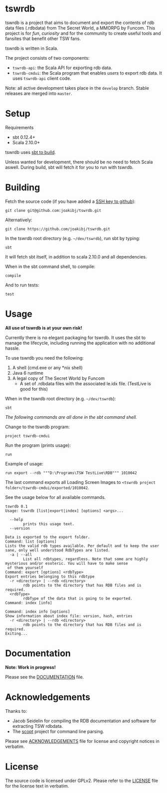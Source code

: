 tswrdb
======

tswrdb is a project that aims to document and export the contents of rdb data files (.rdbdata) from The Secret World, a MMORPG by Funcom. This project is for *fun*, *curiosity* and for the community to create useful tools and fansites that benefit other TSW fans.

tswrdb is written in Scala.

The project consists of two components:

* `tswrdb-api`: the Scala API for exporting rdb data.
* `tswrdb-cmdui`: the Scala program that enables *users* to export rdb data. It uses `tswrdb-api` client code.

Note: all active development takes place in the `develop` branch. Stable releases are merged into `master`.

Setup
==========

Requirements
* sbt 0.12.4+
* Scala 2.10.0+

tswrdb uses [sbt to build](http://www.scala-sbt.org/release/docs/Getting-Started/Setup.html).

Unless wanted for development, there should be no need to fetch Scala aswell. During build, sbt will fetch it for you to run with tswrdb.

Building
========

Fetch the source code (if you have added a [SSH key to github](https://help.github.com/articles/generating-ssh-keys)):

    git clone git@github.com:joakibj/tswrdb.git

Alternatively:

    git clone https://github.com/joakibj/tswrdb.git

In the tswrdb root directory (e.g. ``~/dev/tswrdb``), run sbt by typing:

    sbt

It will fetch sbt itself, in addition to scala 2.10.0 and all dependencies.

When in the sbt command shell, to compile:

    compile

And to run tests:

    test

Usage
=====

**All use of tswrdb is at your own risk!**

Currently there is no elegant packaging for tswrdb. It uses the sbt to manage the lifecycle, including running the application with no additional hassle.

To use tswrdb you need the following:

1. A shell (cmd.exe or any *nix shell)
2. Java 6 runtime
3. A legal copy of The Secret World by Funcom
    * A set of .rdbdata files with the associated le.idx file. (TestLive is good for this)

When in the tswrdb root directory (e.g. ``~/dev/tswrdb``):

    sbt

*The following commands are all done in the sbt command shell.*

Change to the tswrdb program:

    project tswrdb-cmdui

Run the program (prints usage):

    run

Example of usage:

    run export --rdb """D:\Programs\TSW TestLive\RDB""" 1010042

The last command exports all Loading Screen Images to ``<tswrdb project folder>/tswrdb-cmdui/exported/1010042``.

See the usage below for all available commands.

```
tswrdb 0.1
Usage: tswrdb [list|export|index] [options] <args>...

  --help
        prints this usage text.
  --version

Data is exported to the export folder.
Command: list [options]
Lists the valid rdb types available. Per default and to keep the user sane, only well understood RdbTypes are listed.
  -a | --all
        List all rdbtypes, regardless. Note that some are highly mysterious and/or esoteric. You will have to make sense
 of them yourself
Command: export [options] <rdbType>
Export entries belonging to this rdbtype
  -r <directory> | --rdb <directory>
        rdb points to the directory that has RDB files and is required.
  <rdbType>
        rdbType of the data that is going to be exported.
Command: index [info]

Command: index info [options]
Show information about index file: version, hash, entries
  -r <directory> | --rdb <directory>
        rdb points to the directory that has RDB files and is required.
Exiting...
```

Documentation
=============
**Note: Work in progress!**

Please see the [DOCUMENTATION](docs/DOCUMENTATION.md) file.

Acknowledgements
================

Thanks to:

* Jacob Seidelin for compiling the RDB documentation and software for extracting TSW rdbdata.
* The [scopt](https://github.com/scopt/scopt) project for command line parsing.

Please see [ACKNOWLEDGEMENTS](docs/ACKNOWLEDGEMENTS.md) file for license and copyright notices in verbatim.

License
=======

The source code is licensed under GPLv2. Please refer to the [LICENSE](LICENSE) file for the license text in verbatim.
